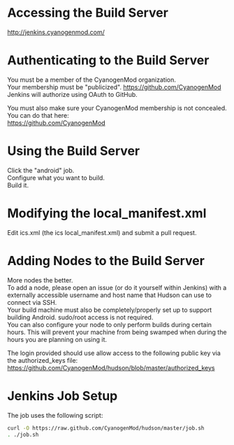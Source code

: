 # Accessing the Build Server
http://jenkins.cyanogenmod.com/

# Authenticating to the Build Server
You must be a member of the CyanogenMod organization.  
Your membership must be "publicized". https://github.com/CyanogenMod  
Jenkins will authorize using OAuth to GitHub.

You must also make sure your CyanogenMod membership is not concealed. You can do that here:  
https://github.com/CyanogenMod  

# Using the Build Server
Click the "android" job.  
Configure what you want to build.  
Build it.  

# Modifying the local_manifest.xml
Edit ics.xml (the ics local_manifest.xml) and submit a pull request.  

# Adding Nodes to the Build Server
More nodes the better.  
To add a node, please open an issue (or do it yourself within Jenkins) with a externally accessible username and host name that Hudson can use to connect via SSH.  
Your build machine must also be completely/properly set up to support building Android. sudo/root access is not required.  
You can also configure your node to only perform builds during certain hours. This will prevent your machine from being swamped when during the hours you are planning on using it.  

The login provided should use allow access to the following public key via the authorized_keys file:  
https://github.com/CyanogenMod/hudson/blob/master/authorized_keys  

# Jenkins Job Setup
The job uses the following script:

```bash
curl -O https://raw.github.com/CyanogenMod/hudson/master/job.sh
. ./job.sh
```
